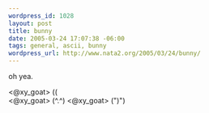 ```yaml
--- 
wordpress_id: 1028
layout: post
title: bunny
date: 2005-03-24 17:07:38 -06:00
tags: general, ascii, bunny
wordpress_url: http://www.nata2.org/2005/03/24/bunny/
---
```

oh yea. 

<@xy_goat> (\(\
<@xy_goat> (^.^)
<@xy_goat> (")")
